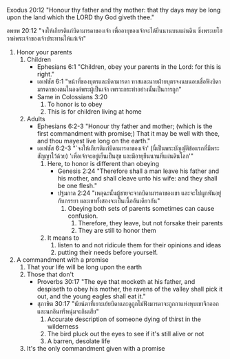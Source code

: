 Exodus 20:12 "Honour thy father and thy mother: that thy days may be long upon the land which the LORD thy God giveth thee."

อพยพ 20:12 "จงให้เกียรติแก่บิดามารดาของเจ้า เพื่ออายุของเจ้าจะได้ยืนนานบนแผ่นดิน ซึ่งพระเยโฮวาห์พระเจ้าของเจ้าประทานให้แก่เจ้า"

1. Honor your parents
    1. Children
        - Ephesians 6:1 "Children, obey your parents in the Lord: for this is right."
        - เอเฟซัส 6:1 "หน้าที่ของบุตรและบิดามารดา ทาสและนายฝ่ายบุตรจงนบนอบเชื่อฟังบิดามารดาของตนในองค์พระผู้เป็นเจ้า เพราะกระทำอย่างนั้นเป็นการถูก"
        - Same in Colossians 3:20
            1. To honor is to obey
            2. This is for children living at home
    2. Adults
        - Ephesians 6:2-3 "Honour thy father and mother; (which is the first commandment with promise;) That it may be well with thee, and thou mayest live long on the earth."
        - เอเฟซัส 6:2-3 "`จงให้เกียรติแก่บิดามารดาของเจ้า' (นี่เป็นพระบัญญัติข้อแรกที่มีพระสัญญาไว้ด้วย) 'เพื่อเจ้าจะอยู่เย็นเป็นสุข และมีอายุยืนนานที่แผ่นดินโลก'"
            1. Here, to honor is different than obeying
                - Genesis 2:24 "Therefore shall a man leave his father and his mother, and shall cleave unto his wife: and they shall be one flesh."
                - ปฐมกาล 2:24 "เหตุฉะนั้นผู้ชายจะจากบิดามารดาของเขา และจะไปผูกพันอยู่กับภรรยา และเขาทั้งสองจะเป็นเนื้ออันเดียวกัน"
                    1. Obeying both sets of parents sometimes can cause confusion.
                        1. Therefore, they leave, but not forsake their parents
                        2. They are still to honor them
            2. It means to
                1. listen to and not ridicule them for their opinions and ideas
                2. putting their needs before yourself.
2. A commandment with a promise
    1. That your life will be long upon the earth
    2. Those that don't
        - Proverbs 30:17 "The eye that mocketh at his father, and despiseth to obey his mother, the ravens of the valley shall pick it out, and the young eagles shall eat it."
        - สุภาษิต 30:17 "นัยน์ตาที่เยาะเย้ยบิดาและดูถูกไม่ฟังมารดาจะถูกกาแห่งหุบเขาจิกออกและนกอินทรีหนุ่มจะกินเสีย"
            1. Accurate description of someone dying of thirst in the wilderness
            2. The bird pluck out the eyes to see if it's still alive or not
            3. A barren, desolate life
    3. It's the only commandment given with a promise